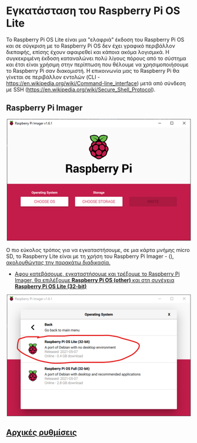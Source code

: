 # Εγκατάσταση του Raspberry Pi OS Lite

Το Raspberry Pi OS Lite είναι μια "ελαφριά" έκδοση του Raspberry Pi OS και σε σύγκριση με το Raspberry Pi OS δεν έχει γραφικό περιβάλλον διεπαφής, επίσης έχουν αφαιρεθεί και κάποια ακόμα λογισμικά. Η συγκεκριμένη έκδοση καταναλώνει πολύ λίγους πόρους από το σύστημα και έτσι είναι χρήσιμη στην περίπτωση που θέλουμε να χρησιμοποιήσουμε το Raspberry Pi σαν διακομιστή. Η επικοινωνία μας το Raspberry Pi θα γίνεται σε περιβάλλον εντολών (CLI - https://en.wikipedia.org/wiki/Command-line_interface) μετά από σύνδεση με SSH (https://en.wikipedia.org/wiki/Secure_Shell_Protocol).

## Raspberry Pi Imager

<p align="center">
    <img src="images/imager.png" alt="Raspberry Pi Imager" />
</p>

Ο πιο εύκολος τρόπος για να εγκαταστήσουμε, σε μια κάρτα μνήμης micro SD, το Raspberry Lite είναι με τη χρήση του Raspberry Pi Imager - (<a href="https://www.raspberrypi.org/software/" target="_blank" />), ακολουθώντας την παρακάτω διαδικασία.

* Αφου κατεβάσουμε, εγκαταστήσουμε και τρέξουμε το Raspberry Pi Imager, θα επιλέξουμε **Raspberry Pi OS (other)** και στη συνέχεια **Raspberry Pi OS Lite (32-bit)**

<p align="center">
    <img src="images/imager-select-os.png" alt="Επιλογή Raspberry Pi OS Lite" />
</p>

## Αρχικές ρυθμίσεις

## 